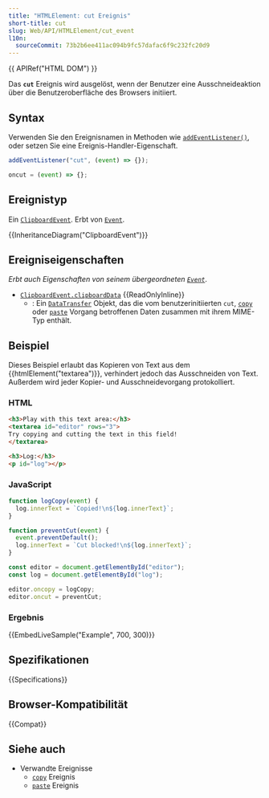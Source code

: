 ```yaml
---
title: "HTMLElement: cut Ereignis"
short-title: cut
slug: Web/API/HTMLElement/cut_event
l10n:
  sourceCommit: 73b2b6ee411ac094b9fc57dafac6f9c232fc20d9
---
```


{{ APIRef("HTML DOM") }}

Das **`cut`** Ereignis wird ausgelöst, wenn der Benutzer eine Ausschneideaktion über die Benutzeroberfläche des Browsers initiiert.

## Syntax

Verwenden Sie den Ereignisnamen in Methoden wie [`addEventListener()`](/de/docs/Web/API/EventTarget/addEventListener), oder setzen Sie eine Ereignis-Handler-Eigenschaft.

```js
addEventListener("cut", (event) => {});

oncut = (event) => {};
```

## Ereignistyp

Ein [`ClipboardEvent`](/de/docs/Web/API/ClipboardEvent). Erbt von [`Event`](/de/docs/Web/API/Event).

{{InheritanceDiagram("ClipboardEvent")}}

## Ereigniseigenschaften

_Erbt auch Eigenschaften von seinem übergeordneten [`Event`](/de/docs/Web/API/Event)_.

- [`ClipboardEvent.clipboardData`](/de/docs/Web/API/ClipboardEvent/clipboardData) {{ReadOnlyInline}}
  - : Ein [`DataTransfer`](/de/docs/Web/API/DataTransfer) Objekt, das die vom benutzerinitiierten `cut`, [`copy`](/de/docs/Web/API/HTMLElement/copy_event) oder [`paste`](/de/docs/Web/API/HTMLElement/paste_event) Vorgang betroffenen Daten zusammen mit ihrem MIME-Typ enthält.

## Beispiel

Dieses Beispiel erlaubt das Kopieren von Text aus dem {{htmlElement("textarea")}}, verhindert jedoch das Ausschneiden von Text. Außerdem wird jeder Kopier- und Ausschneidevorgang protokolliert.

### HTML

```html
<h3>Play with this text area:</h3>
<textarea id="editor" rows="3">
Try copying and cutting the text in this field!
</textarea>

<h3>Log:</h3>
<p id="log"></p>
```

### JavaScript

```js
function logCopy(event) {
  log.innerText = `Copied!\n${log.innerText}`;
}

function preventCut(event) {
  event.preventDefault();
  log.innerText = `Cut blocked!\n${log.innerText}`;
}

const editor = document.getElementById("editor");
const log = document.getElementById("log");

editor.oncopy = logCopy;
editor.oncut = preventCut;
```

### Ergebnis

{{EmbedLiveSample("Example", 700, 300)}}

## Spezifikationen

{{Specifications}}

## Browser-Kompatibilität

{{Compat}}

## Siehe auch

- Verwandte Ereignisse
  - [`copy`](/de/docs/Web/API/HTMLElement/copy_event) Ereignis
  - [`paste`](/de/docs/Web/API/HTMLElement/paste_event) Ereignis
